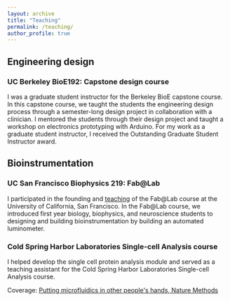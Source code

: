 ```yaml
---
layout: archive
title: "Teaching"
permalink: /teaching/
author_profile: true
---
```


Engineering design
------
### UC Berkeley BioE192: Capstone design course
I was a graduate student instructor for the Berkeley BioE capstone course. In this capstone course, we taught the students the engineering design process through a semester-long design project in collaboration with a clinician. I mentored the students through their design project and taught a workshop on electronics prototyping with Arduino. For my work as a graduate student instructor, I received the Outstanding Graduate Student Instructor award.

Bioinstrumentation
------
### UC San Francisco Biophysics 219: Fab@Lab
I participated in the founding and <u><a href="https://twitter.com/WallaceUcsf/status/1128382299907641345">teaching</a></u> of the Fab@Lab course at the University of California, San Francisco. In the Fab@Lab course, we introduced first year biology, biophysics, and neuroscience students to designing and building bioinstrumentation by building an automated luminometer.

### Cold Spring Harbor Laboratories Single-cell Analysis course
I helped develop the single cell protein analysis module and served as a teaching assistant for the Cold Spring Harbor Laboratories Single-cell Analysis course. 

Coverage: <u><a href="https://www.nature.com/articles/nmeth.4609">Putting microfluidics in other people's hands, Nature Methods</a></u>